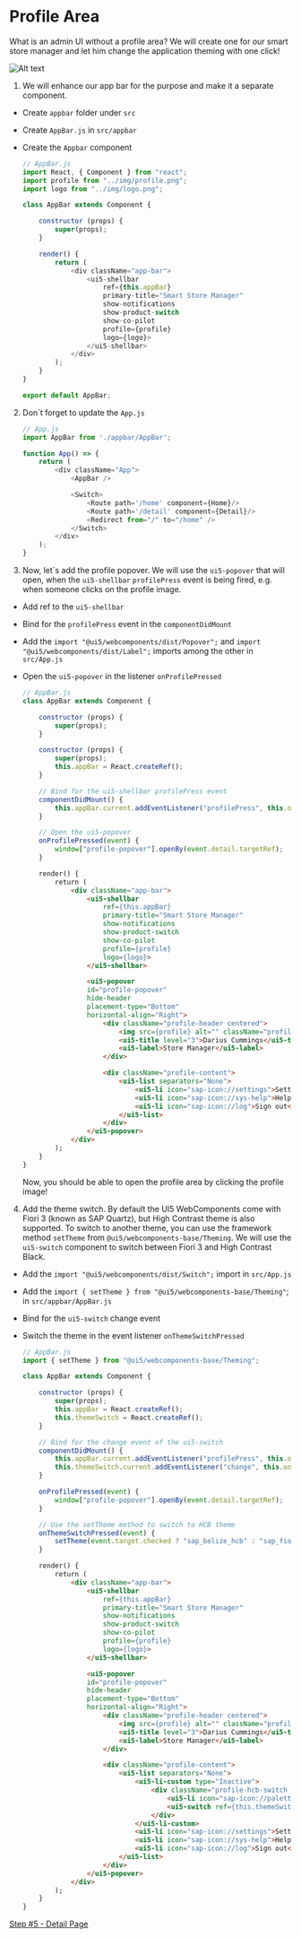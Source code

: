 # Profile Area

What is an admin UI without a profile area? We will create one for our smart store manager and let him change the application theming with one click!

![Alt text](./step4.png?raw=true "Profile Area")

1. We will enhance our app bar for the purpose and make it a separate component. 
- Create ```appbar``` folder under ```src```
- Create ```AppBar.js``` in ```src/appbar```
- Create the ```Appbar``` component

	```js
	// AppBar.js
	import React, { Component } from "react";
	import profile from "../img/profile.png";
	import logo from "../img/logo.png";

	class AppBar extends Component {	

		constructor (props) {
			super(props);
		}

		render() {
			return (
				<div className="app-bar">
					<ui5-shellbar
						ref={this.appBar}
						primary-title="Smart Store Manager"
						show-notifications
						show-product-switch
						show-co-pilot
						profile={profile}
						logo={logo}>
					</ui5-shellbar>
				</div>
			);
		}
	}

	export default AppBar;
	```

2. Don`t forget to update the ```App.js```

	```js
	// App.js
	import AppBar from './appbar/AppBar';

	function App() => {
		return (
			<div className="App">
				<AppBar />

				<Switch>
					<Route path='/home' component={Home}/>
					<Route path='/detail' component={Detail}/>
					<Redirect from="/" to="/home" />
				</Switch>
			</div>
		);
	}
	```

3. Now, let`s add the profile popover. We will use the ```ui5-popover``` that will open, when the ```ui5-shellbar``` ```profilePress``` event is being fired, e.g. when someone clicks on the profile image.

- Add ref to the ```ui5-shellbar```
- Bind for the ```profilePress``` event in the ```componentDidMount```
- Add the ```import "@ui5/webcomponents/dist/Popover";``` and ```import "@ui5/webcomponents/dist/Label";``` imports among the other in ```src/App.js```
- Open the ```ui5-popover``` in the listener ```onProfilePressed```

	```js
	// AppBar.js
	class AppBar extends Component {	

		constructor (props) {
			super(props);
		}

		constructor (props) {
			super(props);
			this.appBar = React.createRef();
		}

		// Bind for the ui5-shellbar profilePress event
		componentDidMount() {
			this.appBar.current.addEventListener("profilePress", this.onProfilePressed);
		}

		// Open the ui5-popover
		onProfilePressed(event) {
			window["profile-popover"].openBy(event.detail.targetRef);
		}
	```

	```html
		render() {
			return (
				<div className="app-bar">
					<ui5-shellbar
						ref={this.appBar}
						primary-title="Smart Store Manager"
						show-notifications
						show-product-switch
						show-co-pilot
						profile={profile}
						logo={logo}>
					</ui5-shellbar>

					<ui5-popover
					id="profile-popover"
					hide-header
					placement-type="Bottom"
					horizontal-align="Right">
						<div className="profile-header centered">
							<img src={profile} alt="" className="profile-img"/>
							<ui5-title level="3">Darius Cummings</ui5-title>
							<ui5-label>Store Manager</ui5-label>
						</div>

						<div className="profile-content">
							<ui5-list separators="None">
								<ui5-li icon="sap-icon://settings">Settings</ui5-li>
								<ui5-li icon="sap-icon://sys-help">Help</ui5-li>
								<ui5-li icon="sap-icon://log">Sign out</ui5-li>
							</ui5-list>
						</div>
					</ui5-popover>
				</div>
			);
		}
	}
	```

	Now, you should be able to open the profile area by clicking the profile image!

4. Add the theme switch. By default the UI5 WebComponents come with Fiori 3 (known as SAP Quartz), but High Contrast theme is also supported. To switch to another theme, you can use the framework method ```setTheme```  from ```@ui5/webcomponents-base/Theming```.
We will use the ```ui5-switch``` component to switch between Fiori 3 and High Contrast Black.

- Add the ```import "@ui5/webcomponents/dist/Switch";``` import in ```src/App.js```
- Add the ```import { setTheme } from "@ui5/webcomponents-base/Theming"```; in ```src/appbar/AppBar.js```
- Bind for the ```ui5-switch``` change event
- Switch the theme in the event listener ```onThemeSwitchPressed```

	```js
	// AppBar.js
	import { setTheme } from "@ui5/webcomponents-base/Theming";

	class AppBar extends Component {	

		constructor (props) {
			super(props);
			this.appBar = React.createRef();
			this.themeSwitch = React.createRef();
		}

		// Bind for the change event of the ui5-switch
		componentDidMount() {
			this.appBar.current.addEventListener("profilePress", this.onProfilePressed);
			this.themeSwitch.current.addEventListener("change", this.onThemeSwitchPressed.bind(this));
		}

		onProfilePressed(event) {
			window["profile-popover"].openBy(event.detail.targetRef);
		}

		// Use the setTheme method to switch to HCB theme
		onThemeSwitchPressed(event) {
			setTheme(event.target.checked ? "sap_belize_hcb" : "sap_fiori_3");
		}
	```


	```html
		render() {
			return (
				<div className="app-bar">
					<ui5-shellbar
						ref={this.appBar}
						primary-title="Smart Store Manager"
						show-notifications
						show-product-switch
						show-co-pilot
						profile={profile}
						logo={logo}>
					</ui5-shellbar>

					<ui5-popover
					id="profile-popover"
					hide-header
					placement-type="Bottom"
					horizontal-align="Right">
						<div className="profile-header centered">
							<img src={profile} alt="" className="profile-img"/>
							<ui5-title level="3">Darius Cummings</ui5-title>
							<ui5-label>Store Manager</ui5-label>
						</div>

						<div className="profile-content">
							<ui5-list separators="None">
								<ui5-li-custom type="Inactive">
									<div className="profile-hcb-switch centered">
										<ui5-li icon="sap-icon://palette" type="Inactive">High Contrast Black</ui5-li>
										<ui5-switch ref={this.themeSwitch}></ui5-switch>
									</div>
								</ui5-li-custom> 
								<ui5-li icon="sap-icon://settings">Settings</ui5-li>
								<ui5-li icon="sap-icon://sys-help">Help</ui5-li>
								<ui5-li icon="sap-icon://log">Sign out</ui5-li>
							</ui5-list>
						</div>
					</ui5-popover>
				</div>
			);
		}
	}
	```

[Step #5 - Detail Page](./Step5_Details.md)
